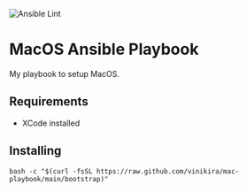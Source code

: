 ![Ansible Lint](https://github.com/vinikira/mac-playbook/workflows/Ansible%20Lint/badge.svg)

# MacOS Ansible Playbook
My playbook to setup MacOS.

## Requirements
- XCode installed

## Installing
```
bash -c "$(curl -fsSL https://raw.github.com/vinikira/mac-playbook/main/bootstrap)"
```
